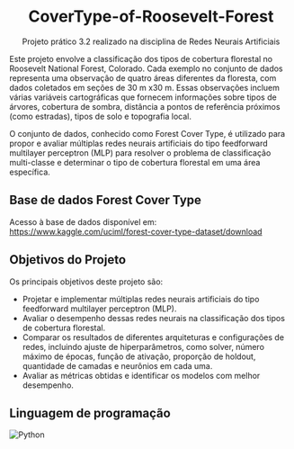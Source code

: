 <h1 align="center">
    CoverType-of-Roosevelt-Forest
</h1>
<p align="center"> Projeto prático 3.2 realizado na disciplina de Redes Neurais Artificiais

    
Este projeto envolve a classificação dos tipos de cobertura florestal no Roosevelt National Forest, Colorado. Cada exemplo no conjunto de dados representa uma observação de quatro áreas diferentes da floresta, com dados coletados em seções de 30 m x30 m. Essas observações incluem várias variáveis cartográficas que fornecem informações sobre tipos de árvores, cobertura de sombra, distância a pontos de referência próximos (como estradas), tipos de solo e topografia local.

O conjunto de dados, conhecido como Forest Cover Type, é utilizado para propor e avaliar múltiplas redes neurais artificiais do tipo feedforward multilayer perceptron (MLP) para resolver o problema de classificação multi-classe e determinar o tipo de cobertura florestal em uma área específica.

<h2 align="left">
    Base de dados Forest Cover Type
</h2>

Acesso à base de dados disponível em: https://www.kaggle.com/uciml/forest-cover-type-dataset/download

<h2 align="left">
    Objetivos do Projeto
</h2>

Os principais objetivos deste projeto são:

<!--ts-->
   * Projetar e implementar múltiplas redes neurais artificiais do tipo feedforward multilayer perceptron (MLP).
   * Avaliar o desempenho dessas redes neurais na classificação dos tipos de cobertura florestal.
   * Comparar os resultados de diferentes arquiteturas e configurações de redes, incluindo ajuste de hiperparâmetros, como solver, número máximo de épocas, função de ativação, proporção de holdout, quantidade de camadas e neurônios em cada uma.
   * Avaliar as métricas obtidas e identificar os modelos com melhor desempenho.
<!--te-->


<h2 align="left">
    Linguagem de programação
</h2>

  ![Python](https://img.shields.io/badge/python-3670A0?style=for-the-badge&logo=python&logoColor=ffdd54)








